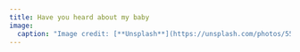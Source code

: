 ```yaml
---
title: Have you heard about my baby
image:
  caption: "Image credit: [**Unsplash**](https://unsplash.com/photos/55bVEzGVnzY)"
---
```

